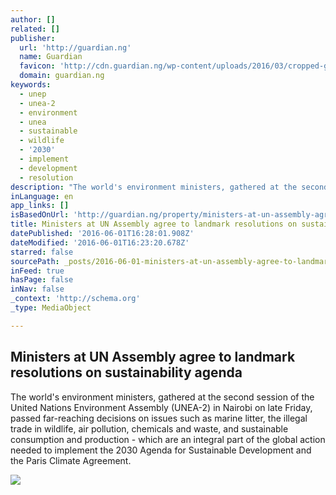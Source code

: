 ```yaml
---
author: []
related: []
publisher:
  url: 'http://guardian.ng'
  name: Guardian
  favicon: 'http://cdn.guardian.ng/wp-content/uploads/2016/03/cropped-guardian-news-200x200.png'
  domain: guardian.ng
keywords:
  - unep
  - unea-2
  - environment
  - unea
  - sustainable
  - wildlife
  - '2030'
  - implement
  - development
  - resolution
description: "The world's environment ministers, gathered at the second session of the United Nations Environment Assembly (UNEA-2) in Nairobi on late Friday, passed far-reaching decisions on issues such as marine litter, the illegal trade in wildlife, air pollution, chemicals and waste, and sustainable consumption and production - which are an integral part of the global action needed to implement the 2030 Agenda for Sustainable Development and the Paris Climate Agreement."
inLanguage: en
app_links: []
isBasedOnUrl: 'http://guardian.ng/property/ministers-at-un-assembly-agree-to-landmark-resolutions-on-sustainability-agenda/'
title: Ministers at UN Assembly agree to landmark resolutions on sustainability agenda
datePublished: '2016-06-01T16:28:01.908Z'
dateModified: '2016-06-01T16:23:20.678Z'
starred: false
sourcePath: _posts/2016-06-01-ministers-at-un-assembly-agree-to-landmark-resolutions-on-su.md
inFeed: true
hasPage: false
inNav: false
_context: 'http://schema.org'
_type: MediaObject

---
```

<article style=""><h1>Ministers at UN Assembly agree to landmark resolutions on sustainability agenda</h1><p>The world's environment ministers, gathered at the second session of the United Nations Environment Assembly (UNEA-2) in Nairobi on late Friday, passed far-reaching decisions on issues such as marine litter, the illegal trade in wildlife, air pollution, chemicals and waste, and sustainable consumption and production - which are an integral part of the global action needed to implement the 2030 Agenda for Sustainable Development and the Paris Climate Agreement.</p><img src="http://cdn.guardian.ng/wp-content/uploads/2016/05/Environment--640x360.jpg" /></article>